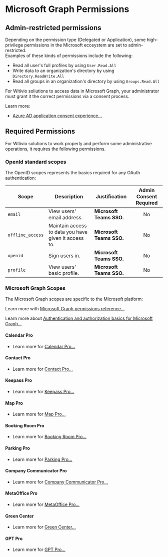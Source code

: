 # Microsoft Graph Permissions

## Admin-restricted permissions
Depending on the permission type (Delegated or Application), some high-privilege permissions in the Microsoft ecosystem are set to admin-restricted.  
Examples of these kinds of permissions include the following:
* Read all user's full profiles by using ```User.Read.All```
* Write data to an organization's directory by using ```Directory.ReadWrite.All```
* Read all groups in an organization's directory by using ```Groups.Read.All```

For Witivio soliutions to access data in Microsoft Graph, your administrator must grant it the correct permissions via a consent process.  

Learn more:
* [Azure AD application consent experience...](https://docs.microsoft.com/en-us/azure/active-directory/develop/application-consent-experience)

## Required Permissions

For Witivio solutions to work properly and perform some administrative operations, it requires the following permissions.

### OpenId standard scopes
The OpenID scopes represents the basics required for any OAuth authentication:

| Scope | Description | Justification | Admin Consent Required |
|-------|-------------|---------------|:----------------------:|
| ```email``` | View users' email address. | **Microsoft Teams SSO.** | No |
| ```offline_access``` | Maintain access to data you have given it access to. | **Microsoft Teams SSO.** | No |
| ```openid``` | Sign users in. | **Microsoft Teams SSO.** | No |
| ```profile``` | View users' basic profile. | **Microsoft Teams SSO.** | No |

### Microsoft Graph Scopes
The Microsoft Graph scopes are specific to the Microsoft platform:

Learn more with [Microsoft Graph permissions reference...](https://docs.microsoft.com/en-us/graph/permissions-reference)

Learn more about [Authentication and authorization basics for Microsoft Graph...](https://docs.microsoft.com/en-us/graph/auth/auth-concepts#microsoft-graph-permissions)


#### Calendar Pro

* Learn more for [Calendar Pro...](/architecture-security/calendar-pro/#microsoft-graph)

#### Contact Pro

* Learn more for [Contact Pro...](/architecture-security/contact-pro/#microsoft-graph)

#### Keepass Pro

* Learn more for [Keepass Pro...](/architecture-security/keepass-pro/#microsoft-graph)

#### Map Pro

* Learn more for [Map Pro...](/architecture-security/map-pro/#microsoft-graph)

#### Booking Room Pro

* Learn more for [Booking Room Pro...](/architecture-security/bookingroom-pro/#microsoft-graph)

#### Parking Pro

* Learn more for [Parking Pro...](/architecture-security/parking-pro/#microsoft-graph)


#### Company Communicator Pro

* Learn more for [Company Communicator Pro...](/architecture-security/company-communicator-pro/#microsoft-graph)

#### MetaOffice Pro

* Learn more for [MetaOffice Pro...](/architecture-security/metaoffice-pro/#microsoft-graph)

#### Green Center

* Learn more for [Green Center...](/architecture-security/green-center/#microsoft-graph)

#### GPT Pro

* Learn more for [GPT Pro...](/architecture-security/gpt-pro/#microsoft-graph)

<Classification label="public" />